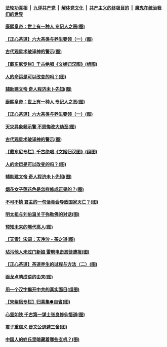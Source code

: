 

####  [法轮功真相](../../../../basic/blob/master/README.md?t=06211231) &nbsp;|&nbsp; [九评共产党](../../../../9ping.md/blob/master/README.md?t=06211231) &nbsp;|&nbsp; [解体党文化](../../../../jtdwh.md/blob/master/README.md?t=06211231)  &nbsp;|&nbsp; [共产主义的终极目的](../../../../gczydzjmd.md/blob/master/README.md?t=06211231) &nbsp;|&nbsp; [魔鬼在统治我们的世界](../../../../mgztzwmdsj.md/blob/master/README.md?t=06211231) 

#### [康熙皇帝：世上有一种人 专记人之恶(图)](../pages/p7/937141.md?t=06211231) 

#### [【正心茶道】六大茶类与养生要领（一）(图)](../pages/p7/936910.md?t=06211231) 

#### [古代观星术破译神的警示(图)](../pages/p7/936938.md?t=06211231) 

#### [【戴东尼专栏】千古绝唱《文姬归汉图》(组图)](../pages/p7/933598.md?t=06211231) 

#### [人的命运是可以改变的吗？(图)](../pages/p7/936633.md?t=06211231) 

#### [辅助建文帝 奇人程济未卜先知(图)](../pages/p7/936751.md?t=06211231) 

#### [康熙皇帝：世上有一种人 专记人之恶(图)](../pages/p7/937141.md?t=06211231) 

#### [【正心茶道】六大茶类与养生要领（一）(图)](../pages/p7/936910.md?t=06211231) 

#### [天灾异象频示警 不思悔改大劫至(图)](../pages/p7/937076.md?t=06211231) 

#### [古代观星术破译神的警示(图)](../pages/p7/936938.md?t=06211231) 

#### [【戴东尼专栏】千古绝唱《文姬归汉图》(组图)](../pages/p7/933598.md?t=06211231) 

#### [人的命运是可以改变的吗？(图)](../pages/p7/936633.md?t=06211231) 

#### [辅助建文帝 奇人程济未卜先知(图)](../pages/p7/936751.md?t=06211231) 

#### [烟花女子莲花色是怎样修成正果的？(图)](../pages/p7/936627.md?t=06211231) 

#### [不可不慎 君主的一句话竟会导致国家灭亡？(图)](../pages/p7/936921.md?t=06211231) 

#### [明太祖与刘伯温关于弥勒佛的对话(图)](../pages/p7/936918.md?t=06211231) 

#### [预知未来的隋代高人(图)](../pages/p7/936519.md?t=06211231) 

#### [【天雪】宋词：天净沙・茶之道(图)](../pages/p7/936606.md?t=06211231) 

#### [玷污他人未过门新娘 雷劈电击恶徒遭报(图)](../pages/p7/936730.md?t=06211231) 

#### [【正心茶道】茶道养生的过程与方法（二）(图)](../pages/p7/936188.md?t=06211231) 

#### [画龙点睛成语的由来(图)](../pages/p7/936521.md?t=06211231) 

#### [用一个汉字揭开中共的真实面目(组图)](../pages/p7/936605.md?t=06211231) 

#### [【宋紫凤专栏】归真集●自省(图)](../pages/p7/936715.md?t=06211231) 

#### [心坚如铁 千古第一谋士张良修仙悟道(图)](../pages/p7/936518.md?t=06211231) 

#### [君子重信义 晋文公退避三舍(图)](../pages/p7/936517.md?t=06211231) 

#### [中国人的姓氏里暗藏着哪些玄机？(图)](../pages/p7/936608.md?t=06211231) 


